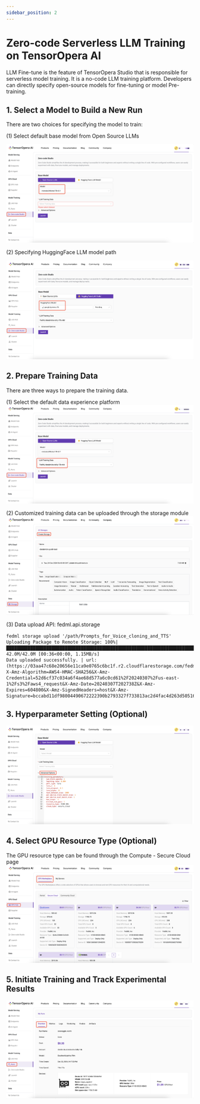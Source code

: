 ```yaml
---
sidebar_position: 2
---
```


# Zero-code Serverless LLM Training on TensorOpera AI
LLM Fine-tune is the feature of TensorOpera Studio that is responsible for serverless model training. It is a no-code LLM training platform. Developers can directly specify open-source models for fine-tuning or model Pre-training.
## 1. Select a Model to Build a New Run
There are two choices for specifying the model to train:

(1) Select default base model from Open Source LLMs

![Select a Base Model](static/image/select_base_model.png)

(2) Specifying HuggingFace LLM model path

![Select a Model Path](static/image/select_model_path.png)

## 2. Prepare Training Data

There are three ways to prepare the training data. 

(1) Select the default data experience platform
![Select Data](static/image/select_data.png)

(2) Customized training data can be uploaded through the storage module
![Customize Training Data](static/image/training_data.png)

(3) Data upload API: fedml.api.storage
```
fedml storage upload '/path/Prompts_for_Voice_cloning_and_TTS'
Uploading Package to Remote Storage: 100%|██████████████████████████████████████████████████████████████████████████████████████████████████████████████████████████████████████████████████████████████████| 42.0M/42.0M [00:36<00:00, 1.15MB/s]
Data uploaded successfully. | url: (https://03aa47c68e20656e11ca9e0765c6bc1f.r2.cloudflarestorage.com/fedml/3631/Prompts_for_Voice_cloning_and_TTS.zip?X-Amz-Algorithm=AWS4-HMAC-SHA256&X-Amz-Credential=52d6cf37c034a6f4ae68d577a6c0cd61%2F20240307%2Fus-east-1%2Fs3%2Faws4_request&X-Amz-Date=20240307T202738Z&X-Amz-Expires=604800&X-Amz-SignedHeaders=host&X-Amz-Signature=bccabd11df98004490672222390b2793327f733813ac2d4fac4d263d50516947)
```

## 3. Hyperparameter Setting (Optional)
![Hyperparameter Setting](static/image/hyperparameter_setting.png)

## 4. Select GPU Resource Type (Optional)
The GPU resource type can be found through the Compute - Secure Cloud page
![Hyperparameter Setting](static/image/gpu_resource.png)

## 5. Initiate Training and Track Experimental Results

![Initiate Training](static/image/initiate_training.png)

